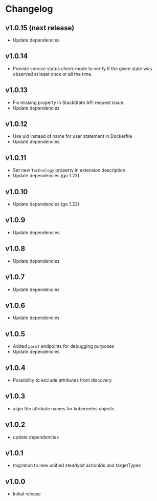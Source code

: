 # Changelog

## v1.0.15 (next release)

- Update dependencies

## v1.0.14

- Provide service status check mode to verify if the given state was observed at least once or all the time.

## v1.0.13

- Fix missing property in StackState API request issue.
- Update dependencies

## v1.0.12

- Use uid instead of name for user statement in Dockerfile
- Update dependencies

## v1.0.11

- Set new `Technology` property in extension description
- Update dependencies (go 1.23)

## v1.0.10

- Update dependencies (go 1.22)

## v1.0.9

- Update dependencies

## v1.0.8

- Update dependencies

## v1.0.7

- Update dependencies

## v1.0.6

- Update dependencies

## v1.0.5

- Added `pprof` endpoints for debugging purposes
- Update dependencies

## v1.0.4

- Possibility to exclude attributes from discovery

## v1.0.3

- algin the attribute names for kubernetes objects

## v1.0.2

- update dependencies

## v1.0.1

 - migration to new unified steadybit actionIds and targetTypes

## v1.0.0

 - Initial release
